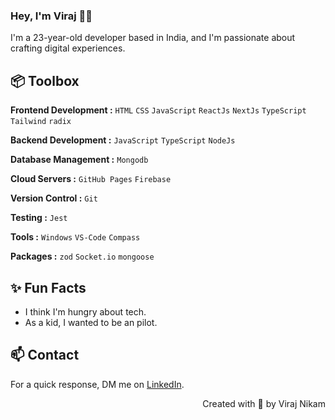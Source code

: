 ### Hey, I'm Viraj 👋🏽  

I'm a 23-year-old developer based in India, and I'm passionate about crafting digital experiences. 

## 📦 Toolbox

**Frontend Development :** `HTML` `CSS` `JavaScript` `ReactJs` `NextJs` `TypeScript` `Tailwind` `radix`

**Backend Development :** `JavaScript` `TypeScript` `NodeJs`

**Database Management :** `Mongodb` 

**Cloud Servers :** `GitHub Pages` `Firebase`

**Version Control :** `Git` 

**Testing :** `Jest`

**Tools :** `Windows` `VS-Code` `Compass`

**Packages :** `zod` `Socket.io` `mongoose`

 
## ✨ Fun Facts 

- I think I'm hungry about tech.
- As a kid, I wanted to be an pilot.

## 📫 Contact

 For a quick response, DM me on [LinkedIn](https://www.linkedin.com/in/virajnikam/). 
 
 <p align="right" > Created with 🧡 by Viraj Nikam</p>
